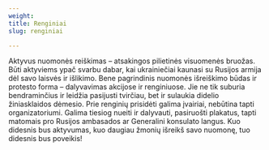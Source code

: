 ```yaml
---
weight: 
title: Renginiai
slug: renginiai

---
```

Aktyvus nuomonės reiškimas – atsakingos pilietinės visuomenės bruožas. Būti aktyviems ypač svarbu dabar, kai ukrainiečiai kaunasi su Rusijos armija dėl savo laisvės ir išlikimo. Bene pagrindinis nuomonės išreiškimo būdas ir protesto forma – dalyvavimas akcijose ir renginiuose. Jie ne tik suburia bendraminčius ir leidžia pasijusti tvirčiau, bet ir sulaukia didelio žiniasklaidos dėmesio. Prie renginių prisidėti galima įvairiai, nebūtina tapti organizatoriumi. Galima tiesiog nueiti ir dalyvauti, pasiruošti plakatus, tapti matomais pro Rusijos ambasados ar Generalini konsulato langus. Kuo didesnis bus aktyvumas, kuo daugiau žmonių išreikš savo nuomonę, tuo didesnis bus poveikis!